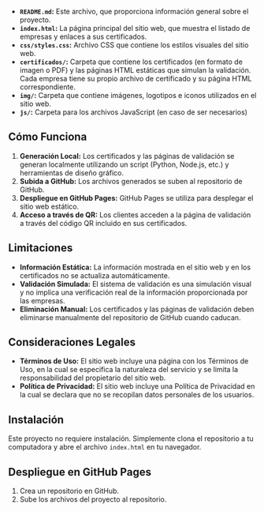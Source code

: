 
*   **`README.md`:**  Este archivo, que proporciona información general sobre el proyecto.
*   **`index.html`:**  La página principal del sitio web, que muestra el listado de empresas y enlaces a sus certificados.
*   **`css/styles.css`:**  Archivo CSS que contiene los estilos visuales del sitio web.
*   **`certificados/`:**  Carpeta que contiene los certificados (en formato de imagen o PDF) y las páginas HTML estáticas que simulan la validación.  Cada empresa tiene su propio archivo de certificado y su página HTML correspondiente.
*   **`img/`:**  Carpeta que contiene imágenes, logotipos e iconos utilizados en el sitio web.
*   **`js/`:** Carpeta para los archivos JavaScript (en caso de ser necesarios)

## Cómo Funciona

1.  **Generación Local:** Los certificados y las páginas de validación se generan localmente utilizando un script (Python, Node.js, etc.) y herramientas de diseño gráfico.
2.  **Subida a GitHub:** Los archivos generados se suben al repositorio de GitHub.
3.  **Despliegue en GitHub Pages:** GitHub Pages se utiliza para desplegar el sitio web estático.
4.  **Acceso a través de QR:** Los clientes acceden a la página de validación a través del código QR incluido en sus certificados.

## Limitaciones

*   **Información Estática:** La información mostrada en el sitio web y en los certificados no se actualiza automáticamente.
*   **Validación Simulada:** El sistema de validación es una simulación visual y no implica una verificación real de la información proporcionada por las empresas.
*   **Eliminación Manual:** Los certificados y las páginas de validación deben eliminarse manualmente del repositorio de GitHub cuando caducan.

## Consideraciones Legales

*   **Términos de Uso:** El sitio web incluye una página con los Términos de Uso, en la cual se especifica la naturaleza del servicio y se limita la responsabilidad del propietario del sitio web.
*   **Política de Privacidad:** El sitio web incluye una Política de Privacidad en la cual se declara que no se recopilan datos personales de los usuarios.

## Instalación

Este proyecto no requiere instalación. Simplemente clona el repositorio a tu computadora y abre el archivo `index.html` en tu navegador.

## Despliegue en GitHub Pages

1.  Crea un repositorio en GitHub.
2.  Sube los archivos del proyecto al repositorio.